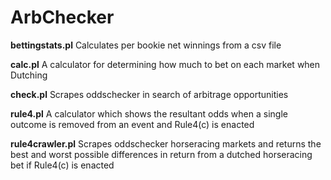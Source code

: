 # ArbChecker

**bettingstats.pl**
Calculates per bookie net winnings from a csv file

**calc.pl**
A calculator for determining how much to bet on each market when Dutching

**check.pl**
Scrapes oddschecker in search of arbitrage opportunities

**rule4.pl**
A calculator which shows the resultant odds when a single outcome is removed from an event and Rule4(c) is enacted

**rule4crawler.pl**
Scrapes oddschecker horseracing markets and returns the best and worst possible differences in return from a dutched horseracing bet if Rule4(c) is enacted
